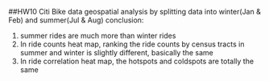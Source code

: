 ##HW10 Citi Bike data geospatial analysis by splitting data into winter(Jan & Feb) and summer(Jul & Aug)
conclusion:
1. summer rides are much more than winter rides
2. In ride counts heat map, ranking the ride counts by census tracts in summer and winter is slightly different, basically the same
3. In ride correlation heat map, the hotspots and coldspots are totally the same
